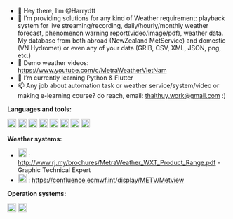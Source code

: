 - 👋   Hey there, I’m @Harrydtt   
- 👀   I’m providing solutions for any kind of Weather requirement: playback system for live streaming/recording, daily/hourly/monthly weather forecast, phenomenon warning report(video/image/pdf), weather data. My database from both abroad (NewZealand MetService) and domestic (VN Hydromet) or even any of your data (GRIB, CSV, XML, JSON, png, etc.)
- 🎀   Demo weather videos: https://www.youtube.com/c/MetraWeatherVietNam
- 📖   I’m currently learning Python & Flutter
- 📫   Any job about automation task or weather service/system/video or making e-learning course? do reach, email: thaithuy.work@gmail.com  :) 

**Languages and tools:**  

<code><img height="20" src="https://user-images.githubusercontent.com/62132425/126031323-433fa230-9798-4799-bcd6-90ac46be8b8e.png"></code>
<code><img height="20" src="https://user-images.githubusercontent.com/62132425/126031325-77754a6f-cc15-470e-af22-71a89ef2457c.png"></code>
<code><img height="20" src="https://user-images.githubusercontent.com/62132425/126031327-cc8876b0-b6f3-44da-a85b-9a1df5ac4f31.png"></code>
<code><img height="20" src="https://user-images.githubusercontent.com/62132425/126031326-2b64e0fb-b751-4e37-93de-9d160c57bab4.png"></code>
<code><img height="20" src="https://user-images.githubusercontent.com/62132425/126031330-20b92ea7-09cd-4893-90d4-3936e28a52d9.png"></code>
<code><img height="20" src="https://user-images.githubusercontent.com/62132425/126031487-a0642fd1-6e6e-4985-9e82-af1c8e80b64f.png"></code>
<code><img height="20" src="https://user-images.githubusercontent.com/62132425/126031490-a463e8a7-ab83-46d1-99ee-60e189ed7fa5.png"></code>
<code><img height="20" src="https://user-images.githubusercontent.com/62132425/159423557-681b0eae-4586-4b5a-8250-4b4ed72f4ba5.svg"></code>

**Weather systems:**
- <code><img height="20" src="https://user-images.githubusercontent.com/62132425/159423688-7cb15d20-aef3-4efc-821e-c828c9e0a53d.png"></code> : http://www.rj.my/brochures/MetraWeather_WXT_Product_Range.pdf - Graphic Technical Expert
- <code><img height="20" src="https://user-images.githubusercontent.com/62132425/159424955-c13f278c-5579-4597-b609-72c81afa7a9c.png"></code> : https://confluence.ecmwf.int/display/METV/Metview




**Operation systems:**

<code><img height="20" src="https://user-images.githubusercontent.com/62132425/126031328-0775e250-ad30-4b07-be31-9d90c17c4951.png"></code>
<code><img height="20" src="https://user-images.githubusercontent.com/62132425/126031332-d0773953-f60e-4503-8d39-230f961c5f0b.png"></code>

